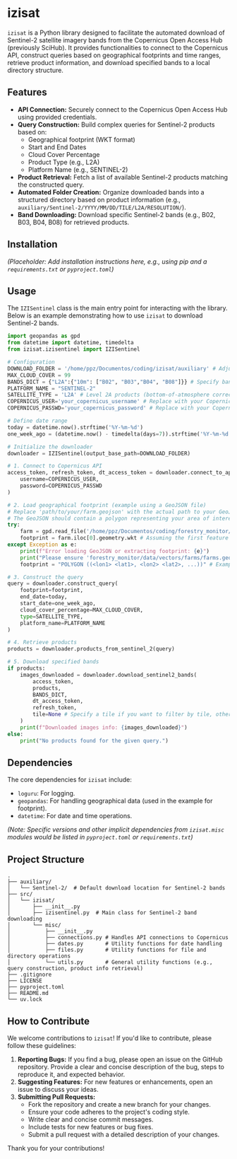 # izisat

`izisat` is a Python library designed to facilitate the automated download of Sentinel-2 satellite imagery bands from the Copernicus Open Access Hub (previously SciHub). It provides functionalities to connect to the Copernicus API, construct queries based on geographical footprints and time ranges, retrieve product information, and download specified bands to a local directory structure.

## Features

*   **API Connection:** Securely connect to the Copernicus Open Access Hub using provided credentials.
*   **Query Construction:** Build complex queries for Sentinel-2 products based on:
    *   Geographical footprint (WKT format)
    *   Start and End Dates
    *   Cloud Cover Percentage
    *   Product Type (e.g., L2A)
    *   Platform Name (e.g., SENTINEL-2)
*   **Product Retrieval:** Fetch a list of available Sentinel-2 products matching the constructed query.
*   **Automated Folder Creation:** Organize downloaded bands into a structured directory based on product information (e.g., `auxiliary/Sentinel-2/YYYY/MM/DD/TILE/L2A/RESOLUTION/`).
*   **Band Downloading:** Download specific Sentinel-2 bands (e.g., B02, B03, B04, B08) for retrieved products.

## Installation

*(Placeholder: Add installation instructions here, e.g., using pip and a `requirements.txt` or `pyproject.toml`)*

## Usage

The `IZISentinel` class is the main entry point for interacting with the library. Below is an example demonstrating how to use `izisat` to download Sentinel-2 bands.

```python
import geopandas as gpd
from datetime import datetime, timedelta
from izisat.izisentinel import IZISentinel

# Configuration
DOWNLOAD_FOLDER = '/home/ppz/Documentos/coding/izisat/auxiliary' # Adjust as needed
MAX_CLOUD_COVER = 99
BANDS_DICT = {"L2A":{"10m": ["B02", "B03","B04", "B08"]}} # Specify bands and resolutions
PLATFORM_NAME = "SENTINEL-2"
SATELLITE_TYPE = 'L2A' # Level 2A products (bottom-of-atmosphere corrected)
COPERNICUS_USER='your_copernicus_username' # Replace with your Copernicus username
COPERNICUS_PASSWD='your_copernicus_password' # Replace with your Copernicus password

# Define date range
today = datetime.now().strftime('%Y-%m-%d')
one_week_ago = (datetime.now() - timedelta(days=7)).strftime('%Y-%m-%d')

# Initialize the downloader
downloader = IZISentinel(output_base_path=DOWNLOAD_FOLDER)

# 1. Connect to Copernicus API
access_token, refresh_token, dt_access_token = downloader.connect_to_api(
    username=COPERNICUS_USER,
    password=COPERNICUS_PASSWD
)

# 2. Load geographical footprint (example using a GeoJSON file)
# Replace 'path/to/your/farm.geojson' with the actual path to your GeoJSON file
# The GeoJSON should contain a polygon representing your area of interest.
try:
    farm = gpd.read_file('/home/ppz/Documentos/coding/forestry_monitor/data/vectors/farms/farms.geojson')
    footprint = farm.iloc[0].geometry.wkt # Assuming the first feature's geometry is the desired footprint
except Exception as e:
    print(f"Error loading GeoJSON or extracting footprint: {e}")
    print("Please ensure 'forestry_monitor/data/vectors/farms/farms.geojson' exists and is valid, or provide a WKT string directly.")
    footprint = "POLYGON ((<lon1> <lat1>, <lon2> <lat2>, ...))" # Example placeholder for direct WKT

# 3. Construct the query
query = downloader.construct_query(
    footprint=footprint,
    end_date=today,
    start_date=one_week_ago,
    cloud_cover_percentage=MAX_CLOUD_COVER,
    type=SATELLITE_TYPE,
    platform_name=PLATFORM_NAME
)

# 4. Retrieve products
products = downloader.products_from_sentinel_2(query)

# 5. Download specified bands
if products:
    images_downloaded = downloader.download_sentinel2_bands(
        access_token,
        products,
        BANDS_DICT,
        dt_access_token,
        refresh_token,
        tile=None # Specify a tile if you want to filter by tile, otherwise None
    )
    print(f"Downloaded images info: {images_downloaded}")
else:
    print("No products found for the given query.")
```

## Dependencies

The core dependencies for `izisat` include:

*   `loguru`: For logging.
*   `geopandas`: For handling geographical data (used in the example for footprint).
*   `datetime`: For date and time operations.

*(Note: Specific versions and other implicit dependencies from `izisat.misc` modules would be listed in `pyproject.toml` or `requirements.txt`)*

## Project Structure

```
.
├── auxiliary/
│   └── Sentinel-2/  # Default download location for Sentinel-2 bands
├── src/
│   └── izisat/
│       ├── __init__.py
│       ├── izisentinel.py  # Main class for Sentinel-2 band downloading
│       └── misc/
│           ├── __init__.py
│           ├── connections.py # Handles API connections to Copernicus
│           ├── dates.py       # Utility functions for date handling
│           ├── files.py       # Utility functions for file and directory operations
│           └── utils.py       # General utility functions (e.g., query construction, product info retrieval)
├── .gitignore
├── LICENSE
├── pyproject.toml
├── README.md
└── uv.lock
```

## How to Contribute

We welcome contributions to `izisat`! If you'd like to contribute, please follow these guidelines:

1.  **Reporting Bugs:** If you find a bug, please open an issue on the GitHub repository. Provide a clear and concise description of the bug, steps to reproduce it, and expected behavior.
2.  **Suggesting Features:** For new features or enhancements, open an issue to discuss your ideas.
3.  **Submitting Pull Requests:**
    *   Fork the repository and create a new branch for your changes.
    *   Ensure your code adheres to the project's coding style.
    *   Write clear and concise commit messages.
    *   Include tests for new features or bug fixes.
    *   Submit a pull request with a detailed description of your changes.

Thank you for your contributions!